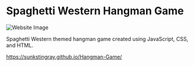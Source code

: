 # Spaghetti Western Hangman Game

![Website Image](https://sunkstingray.github.io/Hangman-Game/assets/images/hangman.gif)

Spaghetti Western themed hangman game created using JavaScript, CSS, and HTML.

https://sunkstingray.github.io/Hangman-Game/
